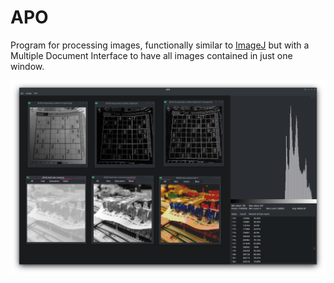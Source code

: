 # APO
Program for processing images, functionally similar to [ImageJ](https://imagej.net/software/imagej2/) but with a 
Multiple Document Interface to have all images contained in just one window.

![screenshot.png](./images/screenshot.png)
